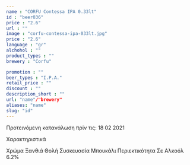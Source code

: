 ```yaml
---
name : "CORFU Contessa IPA 0.33lt"
id : "beer036"
price : "2.6"
url : ""
image : "corfu-contessa-ipa-033lt.jpg"
price : "2.6"
language : "gr"
alchohol : ""
product_types : ""
brewery : "Corfu"

promotion : ""
beer_types : "I.P.A."
retail_price : ""
discount : ""
description_short : ""
url: "name"/"brewery"
aliases: "name"
slug: "id"
---
```


Προτεινόμενη κατανάλωση πρίν τις: 18 02 2021

Χαρακτηριστικά

Χρώμα
Ξανθιά Θολή
Συσκευασία
Μπουκάλι
Περιεκτικότητα Σε Αλκοόλ
6.2%
